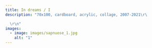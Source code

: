 ```yaml
---
title: In dreams / I
description: "70x100, cardboard, acrylic, collage, 2007-2021\r\ 

  \r\n"
images:
  - image: images/sapnuose_1.jpg
    alt: "1"
---
```

